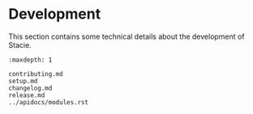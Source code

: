 # Development

This section contains some technical details about the development of Stacie.

```{toctree}
:maxdepth: 1

contributing.md
setup.md
changelog.md
release.md
../apidocs/modules.rst
```
